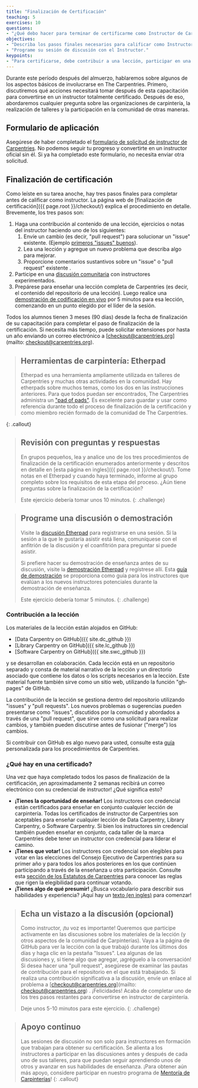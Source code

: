 ```yaml
---
title: "Finalización de Certificación"
teaching: 5
exercises: 10
questions:
- "¿Qué debo hacer para terminar de certificarme como Instructor de Carpentries?"
objectives:
- "Describa los pasos finales necesarios para calificar como Instructor."
- "Programe su sesión de discusión con el Instructor."
keypoints:
- "Para certificarse, debe contribuir a una lección, participar en una discusión y hacer una demostración de enseñanza dentro de los 90 días despues de su capacitación."
---
```


Durante este período después del almuerzo, hablaremos sobre algunos de los aspectos básicos de involucrarse en The Carpentries. Primero, discutiremos qué acciones necesitará tomar después de esta capacitación para convertirse en un instructor totalmente certificado. Después de eso, abordaremos cualquier pregunta sobre las organizaciones de carpintería, la realización de talleres y la participación en la comunidad de otras maneras.

## Formulario de aplicación

Asegúrese de haber completado el [formulario de solicitud de instructor de Carpentries](https://amy.software-carpentry.org/forms/request_training/). 
No podemos seguir tu progreso y convertirte en un instructor oficial sin él. Si ya ha completado este formulario, no necesita enviar otra solicitud.

## Finalización de certificación

Como leíste en su tarea anoche, hay tres pasos finales para completar antes de calificar como instructor. La página web de
[finalización de certificación]({{ page.root }}/checkout/) explica el procedimiento en detalle. Brevemente, los tres pasos son:

1. Haga una contribución al contenido de una lección, ejercicios o notas del instructor haciendo uno de los siguientes:
   1. Envíe un cambio (es decir, "pull request") para solucionar un "issue" existente. (Ejemplo [primeros "issues" buenos](https://github.com/swcarpentry/python-novice-gapminder/issues?q=is%3Aopen+is%3Aissue+label%3A%22good+first+issue%22)).
   2. Lea una lección y agregue un nuevo problema que describa algo para mejorar.
   3. Proporcione comentarios sustantivos sobre un "issue" o "pull request" existente .
2. Participe en una [discusión comunitaria][discussion] con instructores experimentados.
3. Prepárese para enseñar una lección completa de Carpentries (es decir, el contenido del repositorio de una lección). Luego 
realice una [demostración de codificación en vivo][demo] por 5 minutos para esa lección, comenzando en un punto elegido por el líder de la sesión.

Todos los alumnos tienen 3 meses (90 días) desde la fecha de finalización de su capacitación para completar el paso de 
finalización de la certificación. Si necesita más tiempo, puede solicitar extensiones por hasta un año enviando un correo 
electrónico a [checkout@carpentries.org](mailto: checkout@carpentries.org).


> ## Herramientas de carpintería: Etherpad
> Etherpad es una herramienta ampliamente utilizada en talleres de Carpentries y muchas otras actividades en la comunidad. 
> Hay etherpads sobre muchos temas, como los dos en las instrucciones anteriores. 
> Para que todos puedan ser encontrados, The Carpentries administra un ["pad of pads"](https://pad.carpentries.org/pad-of-pads). 
> Es excelente para guardar y usar como referencia durante todo el proceso de finalización de la certificación y como miembro recién formado de la comunidad de The Carpentries.
>
{: .callout}


> ## Revisión con preguntas y respuestas
>
> En grupos pequeños, lea y analice uno de los tres procedimientos de finalización de la certificación enumerados anteriormente y descritos en detalle en [esta página en ingles]({{ page.root }}/checkout/). 
> Tome notas en el Etherpad y cuando haya terminado, informe al grupo completo sobre los requisitos de esta etapa del proceso. 
> ¿Aún tiene preguntas sobre la finalización de la certificación?
> 
> Este ejercicio debería tomar unos 10 minutos.
{: .challenge}


> ## Programe una discusión o demostración
> 
> Visite la [discusión Etherpad][discussion] para registrarse en una sesión. 
> Si la sesión a la que le gustaría asistir está llena, comuníquese con el anfitrión de la discusión y el coanfitrión para preguntar si puede asistir.
> 
> Si prefiere hacer su demostración de enseñanza antes de su discusión, visite la [demostración Etherpad][demo] y regístrese allí. 
> Esta [guía de demostración](https://carpentries.github.io/instructor-training/demos_rubric/) se proporciona como guía para los instructores que evalúan a los nuevos instructores potenciales durante la demostración de enseñanza.
>
> Este ejercicio debería tomar 5 minutos.
{: .challenge}


### Contribución a la lección

Los materiales de la lección están alojados en GitHub:

*   [Data Carpentry on GitHub]({{ site.dc_github }})
*   [Library Carpentry on GitHub]({{ site.lc_github }})
*   [Software Carpentry on GitHub]({{ site.swc_github }})

y se desarrollan en colaboración. Cada lección está en un repositorio separado y consta de material narrativo de la lección y un directorio asociado que contiene los datos o los scripts necesarios en la lección. Este material fuente también sirve como un sitio web, utilizando la función "gh-pages" de GitHub.

La contribución de la lección se gestiona dentro del repositorio utilizando "issues" y "pull requests". Los nuevos problemas o sugerencias pueden presentarse como "issues", discutidos por la comunidad y abordados a través de una "pull request", que sirve como una solicitud para realizar cambios, y también pueden discutirse antes de fusionar ("merge") los cambios.

Si contribuir con GitHub es algo nuevo para usted, consulte esta [guía](https://github.com/dmgt/swc_github_flow/blob/master/for_novice_contributors.md) personalizada para los procedimientos de Carpentries.





### ¿Qué hay en una certificado?
Una vez que haya completado todos los pasos de finalización de la certificación, ¡en aproximadamente 2 semanas recibirá un correo electrónico con su credencial de instructor! ¿Qué significa esto?

* **¡Tienes la oportunidad de enseñar!** Los instructores con credencial están certificados para enseñar en conjunto cualquier lección de carpintería. Todas los certificados de instructor de Carpentries son aceptables para enseñar cualquier lección de Data Carpentry, Library Carpentry, o Software Carpentry. Si bien los instructores sin credencial también pueden enseñar en conjunto, cada taller de la marca Carpentries debe tener un instructor con credencial para liderar el camino.
* **¡Tienes que votar!** Los instructores con credencial son elegibles para votar en las elecciones del Consejo Ejecutivo de Carpentries para su primer año y para todos los años posteriores en los que continúen participando a través de la enseñanza u otra participación. Consulte esta [sección de los Estatutos de Carpentries](https://docs.carpentries.org/topic_folders/governance/bylaws.html#eligibility-rights-and-termination-for-voting-members) para conocer las reglas que rigen la elegibilidad para continuar votando.
* **¡Tienes algo de qué presumir!** ¿Busca vocabulario para describir sus habilidades y experiencia? ¡Aquí hay un [texto (en ingles)](https://github.com/carpentries/commons/blob/master/text-for-instructors.md) para comenzar!


> ## Echa un vistazo a la discusión (opcional)
> Como instructor, ¡tu voz es importante! Queremos que participe activamente en las discusiones sobre los materiales de la 
> lección (y otros aspectos de la comunidad de Carpinterías). Vaya a la página de GitHub para ver la lección con la que 
> trabajó durante los últimos dos días y haga clic en la pestaña "Issues". Lea algunas de las discusiones y, si tiene algo que 
> agregar, ¡agréguelo a la conversación! Si desea hacer una "pull request", asegúrese de examinar las pautas de contribución 
> para el repositorio en el que está trabajando. Si realiza una contribución significativa a la discusión, envíe un enlace al 
> problema a [checkout@carpentries.org](mailto: checkout@carpentries.org) . ¡Felicidades! Acaba de completar uno de los tres 
> pasos restantes para convertirse en instructor de carpintería.
> 
> Deje unos 5-10 minutos para este ejercicio.
{: .challenge}


> ## Apoyo continuo
>
> Las sesiones de discusión no son solo para instructores en formación que trabajan para obtener su certificación.
> Se alienta a los instructores a participar en las discusiones antes y después de cada uno de sus talleres, para que puedan 
> seguir aprendiendo unos de otros y avanzar en sus habilidades de enseñanza. ¡Para obtener aún más apoyo, considere 
> participar en nuestro programa de [Mentoría de Carpinterías][mentoring]!
{: .callout}



[mentoring]: https://docs.carpentries.org/topic_folders/instructor_development/mentoring_groups.html
[discussion]: http://pad.software-carpentry.org/community-discussions
[demo]: https://pad.carpentries.org/teaching-demos
[demo rubric]: https://carpentries.github.io/instructor-training/17-performance/index.html
